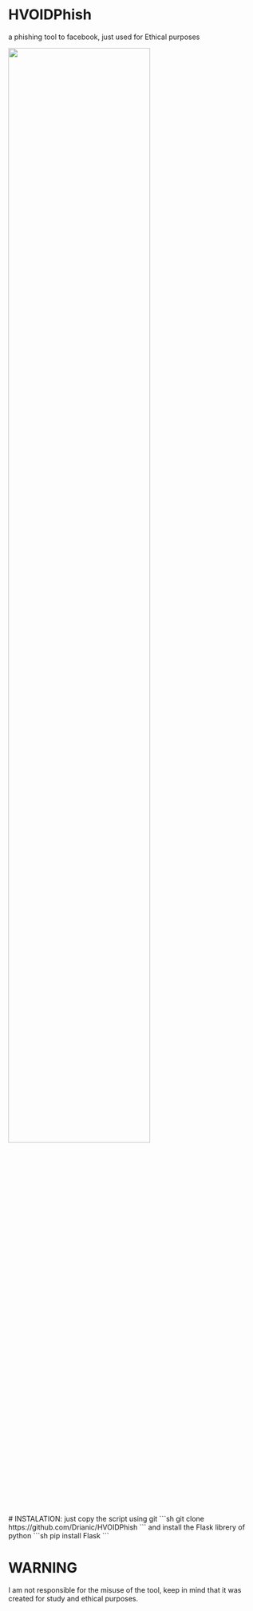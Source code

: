 # HVOIDPhish
a phishing tool to facebook, just used for Ethical purposes
<p align="left">
  <img src="https://ibb.co/ygwynF3" width="75%" height="75%" align="">
</p>
# INSTALATION:
just copy the script using git
```sh
git clone https://github.com/Drianic/HVOIDPhish
```
and install the Flask librery of python
```sh
pip install Flask
```

# WARNING
I am not responsible for the misuse of the tool, keep in mind that it was created for study and ethical purposes.
